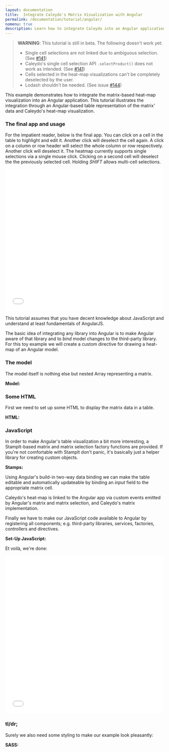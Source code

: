 ```yaml
---
layout: documentation
title:  Integrate Caleydo's Matrix Visualization with Angular
permalink: /documentation/tutorial/angular/
nomenu: true
description: Learn how to integrate Caleydo into an Angular application.
---
```


> **WARNING**: This tutorial is still in beta. The following doesn't work yet:
>
> - Single cell selections are not linked due to ambiguous selection. (See [#141](https://github.com/Caleydo/caleydo_web_container/issues/141#issuecomment-187878355))
> - Caleydo's single cell selection API `.selectProduct()` does not work as intended. (See [#141](https://github.com/Caleydo/caleydo_web_container/issues/141#issuecomment-187409616))
> - Cells selected in the heat-map visualizations can't be completely deselected by the user.
> - Lodash shouldn't be needed. (See issue [#144](https://github.com/Caleydo/caleydo_web_container/issues/144))

This example demonstrates how to integrate the matrix-based heat-map visualization into an Angular application. This tutorial illustrates the integration through an Angular-based table representation of the matrix' data and Caleydo's heat-map visualization.

### The final app and usage

For the impatient reader, below is the final app. You can click on a cell in the table to highlight and edit it. Another click will deselect the cell again. A click on a column or row header will select the whole column or row respectively. Another click will deselect it. The heatmap currently supports single selections via a single mouse click. Clicking on a second cell will deselect the the previously selected cell. Holding _SHIFT_ allows multi-cell selections.
<iframe
    width='100%'
    height='450'
    src='//jsfiddle.net/flek/0t89d0n4/embedded/result/'
    allowfullscreen='allowfullscreen'
    frameborder='0'>
</iframe>

This tutorial assumes that you have decent knowledge about JavaScript and understand at least fundamentals of AngularJS.

The basic idea of integrating any library into Angular is to make Angular aware of that library and to _bind_ model changes to the third-party library. For this toy example we will create a custom directive for drawing a heat-map of an Angular model.

### The model

The model itself is nothing else but nested Array representing a matrix.

**Model:**
<script src="https://gist.github.com/flekschas/d52c5be411bfe2e66e65.js?file=data.js"></script>

### Some HTML

First we need to set up some HTML to display the matrix data in a table.

**HTML:**
<script src="https://gist.github.com/flekschas/d52c5be411bfe2e66e65.js?file=fiddle.html"></script>

### JavaScript

In order to make Angular's table visualization a bit more interesting, a StampIt-based matrix and matrix selection factory functions are provided. If you're not comfortable with StampIt don't panic, it's basically just a helper library for creating custom objects.

**Stamps:**
<script src="https://gist.github.com/flekschas/d52c5be411bfe2e66e65.js?file=stamps.js"></script>

Using Angular's build-in two-way data binding we can make the table editable and automatically updateable by binding an _input_ field to the appropriate matrix cell.

Caleydo's heat-map is linked to the Angular app via custom events emitted by Angular's matrix and matrix selection, and Caleydo's matrix implementation.

Finally we have to make our JavaScript code available to Angular by registering all components; e.g. third-party libraries, services, factories, controllers and directives.

**Set-Up JavaScript:**
<script src="https://gist.github.com/flekschas/d52c5be411bfe2e66e65.js?file=fiddle.js"></script>

Et voilà, we're done:

<iframe
    width='100%'
    height='500'
    src='//jsfiddle.net/flek/0t89d0n4/embedded/result,js,css,html/'
    allowfullscreen='allowfullscreen'
    frameborder='0'>
</iframe>

### tl/dr;

Surely we also need some styling to make our example look pleasantly:

**SASS:**
<script src="https://gist.github.com/flekschas/d52c5be411bfe2e66e65.js?file=fiddle.css"></script>
